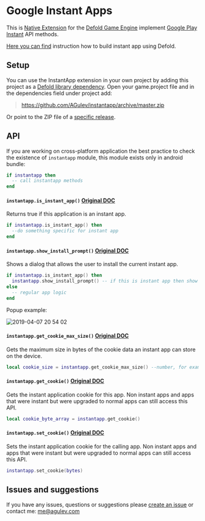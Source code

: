 # Google Instant Apps

This is [Native Extension](https://www.defold.com/manuals/extensions/) for the [Defold Game Engine](https://www.defold.com) implement [Google Play Instant](https://developer.android.com/topic/google-play-instant/overview) API methods.

[Here you can find](https://forum.defold.com/t/instruction-android-instant-app-creation/48471?u=agulev) instruction how to build instant app using Defold.

## Setup

You can use the InstantApp extension in your own project by adding this project as a [Defold library dependency](https://www.defold.com/manuals/libraries/). Open your game.project file and in the dependencies field under project add:

> https://github.com/AGulev/instantapp/archive/master.zip

Or point to the ZIP file of a [specific release](https://github.com/AGulev/instantapp/releases).

## API

If you are working on cross-platform application the best practice to check the existence of `instantapp` module, this module exists only in android bundle:
```lua
if instantapp then
  -- call instantapp methods
end
```

#### `instantapp.is_instant_app()` [Original DOC](https://developers.google.com/android/reference/com/google/android/gms/instantapps/PackageManagerCompat#isInstantApp%28%29)
Returns true if this application is an instant app.
```lua
if instantapp.is_instant_app() then
  --do something specific for instant app
end
```

#### `instantapp.show_install_prompt()` [Original DOC](https://developers.google.com/android/reference/com/google/android/gms/instantapps/InstantApps#showInstallPrompt(android.app.Activity,%20android.content.Intent,%20int,%20java.lang.String))
Shows a dialog that allows the user to install the current instant app.

```lua
if instantapp.is_instant_app() then
  instantapp.show_install_prompt() -- if this is instant app then show install prompt
else
  -- regular app logic
end
```
Popup example:

![2019-04-07 20 54 02](https://user-images.githubusercontent.com/2209596/55688836-b2f9a500-597d-11e9-8618-c675415983f5.jpg)

#### `instantapp.get_cookie_max_size()` [Original DOC](https://developers.google.com/android/reference/com/google/android/gms/instantapps/PackageManagerCompat.html#getInstantAppCookieMaxSize%28%29)
Gets the maximum size in bytes of the cookie data an instant app can store on the device.
```lua
local cookie_size = instantapp.get_cookie_max_size() --number, for example 16384
```

#### `instantapp.get_cookie()` [Original DOC](https://developers.google.com/android/reference/com/google/android/gms/instantapps/PackageManagerCompat.html#getInstantAppCookie%28%29)
Gets the instant application cookie for this app. Non instant apps and apps that were instant but were upgraded to normal apps can still access this API.
```lua
local cookie_byte_array = instantapp.get_cookie()
```

#### `instantapp.set_cookie()` [Original DOC](https://developers.google.com/android/reference/com/google/android/gms/instantapps/PackageManagerCompat.html#setInstantAppCookie%28byte%5B%5D%29)
Sets the instant application cookie for the calling app. Non instant apps and apps that were instant but were upgraded to normal apps can still access this API.
```lua
instantapp.set_cookie(bytes)
```

## Issues and suggestions

If you have any issues, questions or suggestions please [create an issue](https://github.com/AGulev/instantapp/issues) or contact me: me@agulev.com
